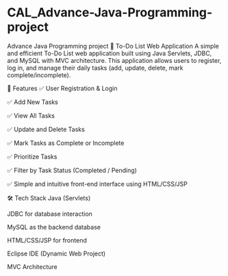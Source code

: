# CAL_Advance-Java-Programming-project
Advance Java Programming project
📝 To-Do List Web Application
A simple and efficient To-Do List web application built using Java Servlets, JDBC, and MySQL with MVC architecture. This application allows users to register, log in, and manage their daily tasks (add, update, delete, mark complete/incomplete).

🚀 Features
✅ User Registration & Login

✅ Add New Tasks

✅ View All Tasks

✅ Update and Delete Tasks

✅ Mark Tasks as Complete or Incomplete

✅ Prioritize Tasks

✅ Filter by Task Status (Completed / Pending)

✅ Simple and intuitive front-end interface using HTML/CSS/JSP

🛠️ Tech Stack
Java (Servlets)

JDBC for database interaction

MySQL as the backend database

HTML/CSS/JSP for frontend

Eclipse IDE (Dynamic Web Project)

MVC Architecture
